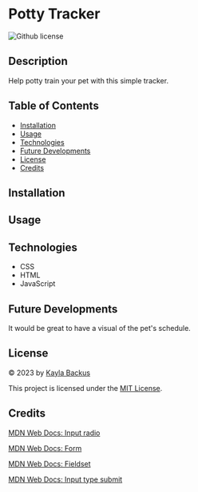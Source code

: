 # Potty Tracker
![Github license](https://img.shields.io/badge/license-MIT-blue.svg)

## Description
Help potty train your pet with this simple tracker.

## Table of Contents
- [Installation](#installation)
- [Usage](#usage)
- [Technologies](#technologies)
- [Future Developments](#future-developments)
- [License](#license)
- [Credits](#credits)

## Installation

## Usage

## Technologies
- CSS
- HTML
- JavaScript

## Future Developments
It would be great to have a visual of the pet's schedule.

## License
© 2023 by [Kayla Backus](https://github.com/kaylab78)

This project is licensed under the [MIT License](https://opensource.org/licenses/MIT).

## Credits
[MDN Web Docs: Input radio](https://developer.mozilla.org/en-US/docs/Web/HTML/Element/input/radio)

[MDN Web Docs: Form](https://developer.mozilla.org/en-US/docs/Web/HTML/Element/form)

[MDN Web Docs: Fieldset](https://developer.mozilla.org/en-US/docs/Web/HTML/Element/fieldset)

[MDN Web Docs: Input type submit](https://developer.mozilla.org/en-US/docs/Web/HTML/Element/input/submit)